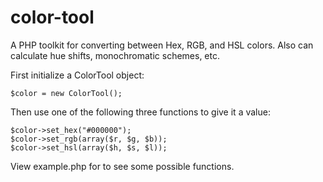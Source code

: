 color-tool
==========

A PHP toolkit for converting between Hex, RGB, and HSL colors. Also can calculate hue shifts, monochromatic schemes, etc.

First initialize a ColorTool object:

	$color = new ColorTool();

Then use one of the following three functions to give it a value:

	$color->set_hex("#000000");
	$color->set_rgb(array($r, $g, $b));
	$color->set_hsl(array($h, $s, $l));

View example.php for to see some possible functions.